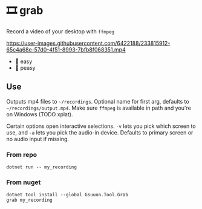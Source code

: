 # 🎞️ grab

Record a video of your desktop with `ffmpeg`

https://user-images.githubusercontent.com/6422188/233815912-65c4a68e-57d0-4f51-8993-7bfb8f068351.mp4

- 👶 easy
- 🍧 peasy


## Use
Outputs mp4 files to `~/recordings`. Optional name for first arg, defaults to `~/recordings/output.mp4`. Make sure `ffmpeg` is available in path and you're on Windows (TODO xplat).

Certain options open interactive selections. `-v` lets you pick which screen to use, and `-a` lets you pick the audio-in device. Defaults to primary screen or no audio input if missing.

### From repo
```
dotnet run -- my_recording
```

### From nuget
```
dotnet tool install --global Gsuuon.Tool.Grab
grab my_recording
```


